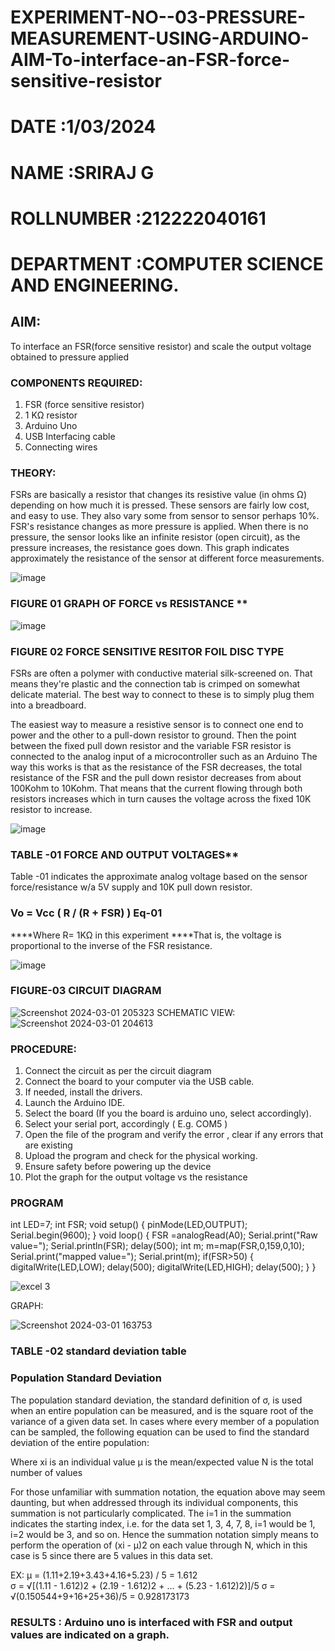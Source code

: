 # EXPERIMENT-NO--03-PRESSURE-MEASUREMENT-USING-ARDUINO-AIM-To-interface-an-FSR-force-sensitive-resistor

# DATE :1/03/2024
# NAME :SRIRAJ G
# ROLLNUMBER :212222040161
# DEPARTMENT :COMPUTER SCIENCE AND ENGINEERING.
## AIM: 
To interface an FSR(force sensitive resistor) and scale the output voltage obtained to pressure applied 
 
### COMPONENTS REQUIRED:
1.	FSR  (force sensitive resistor)
2.	1 KΩ resistor 
3.	Arduino Uno 
4.	USB Interfacing cable 
5.	Connecting wires 


### THEORY: 
FSRs are basically a resistor that changes its resistive value (in ohms Ω) depending on how much it is pressed. These sensors are fairly low cost, and easy to use. They also vary some from sensor to sensor perhaps 10%. FSR's resistance changes as more pressure is applied. When there is no pressure, the sensor looks like an infinite resistor (open circuit), as the pressure increases, the resistance goes down. This graph indicates approximately the resistance of the sensor at different force measurements.
 

![image](https://user-images.githubusercontent.com/36288975/163532939-d6888ae1-4068-4d83-86a7-fc4c32d5179e.png)

### FIGURE 01 GRAPH OF FORCE vs RESISTANCE **




![image](https://user-images.githubusercontent.com/36288975/163532957-82d57567-a1c3-48c5-8a87-7ea66d6fca49.png)




### FIGURE 02 FORCE SENSITIVE RESITOR FOIL DISC TYPE  

FSRs are often a polymer with conductive material silk-screened on. That means they're plastic and the connection tab is crimped on somewhat delicate material. The best way to connect to these is to simply plug them into a breadboard.

The easiest way to measure a resistive sensor is to connect one end to power and the other to a pull-down resistor to ground. Then the point between the fixed pull down resistor and the variable FSR resistor is connected to the analog input of a microcontroller such as an Arduino The way this works is that as the resistance of the FSR decreases, the total resistance of the FSR and the pull down resistor decreases from about 100Kohm to 10Kohm. That means that the current flowing through both resistors increases which in turn causes the voltage across the fixed 10K resistor to increase.

 ![image](https://user-images.githubusercontent.com/36288975/163532972-2b909551-12c9-485d-adb1-d1e988d557bd.png)

### TABLE -01 FORCE AND OUTPUT VOLTAGES**
	
  Table -01 indicates the approximate analog voltage based on the sensor force/resistance w/a 5V supply and 10K pull down resistor.

### Vo = Vcc ( R / (R + FSR) )								Eq-01

****Where R= 1KΩ in this experiment 
****That is, the voltage is proportional to the inverse of the FSR resistance.










![image](https://user-images.githubusercontent.com/36288975/163532979-a2a5cb5c-f495-442c-843e-bebb82737a35.png)



### FIGURE-03 CIRCUIT DIAGRAM
![Screenshot 2024-03-01 205323](https://github.com/SRIRAJGURUNATHAN/EXPERIMENT-NO--04-PRESSURE-MEASUREMENT-USING-ARDUINO-AIM-To-interface-an-FSR-force-sensitive-resist/assets/119476758/8020a427-d930-49c7-ab88-cc5e38652e53)
SCHEMATIC VIEW:
![Screenshot 2024-03-01 204613](https://github.com/SRIRAJGURUNATHAN/EXPERIMENT-NO--04-PRESSURE-MEASUREMENT-USING-ARDUINO-AIM-To-interface-an-FSR-force-sensitive-resist/assets/119476758/415a9bf9-b156-4d85-a673-3878e0e0638c)



### PROCEDURE:
1.	Connect the circuit as per the circuit diagram 
2.	Connect the board to your computer via the USB cable.
3.	If needed, install the drivers.
4.	Launch the Arduino IDE.
5.	Select the board (If you the board is arduino uno, select accordingly).
6.	Select your serial port, accordingly ( E.g. COM5 )
7.	Open the file of the program  and verify the error , clear if any errors that are existing 
8.	Upload the program and check for the physical working. 
9.	Ensure safety before powering up the device 
10.	Plot the graph for the output voltage vs the resistance 


### PROGRAM 
int LED=7;
int FSR;
void setup()
{
  pinMode(LED,OUTPUT);
  Serial.begin(9600);
}
void loop()
{
  FSR =analogRead(A0);
  Serial.print("Raw value=");
  Serial.println(FSR);
  delay(500);
  int m;
  m=map(FSR,0,159,0,10);
  Serial.print("mapped value=");
  Serial.print(m);
  if(FSR>50)
  {
    digitalWrite(LED,LOW);
    delay(500);
    digitalWrite(LED,HIGH);
    delay(500);
  }
}
 
 
 
 
 
 
 
 
 
 
 
 
 
 
 
![excel 3](https://github.com/SRIRAJGURUNATHAN/EXPERIMENT-NO--04-PRESSURE-MEASUREMENT-USING-ARDUINO-AIM-To-interface-an-FSR-force-sensitive-resist/assets/119476758/eae077b9-ab91-4b6a-a04d-c0b23932c176)

GRAPH:

![Screenshot 2024-03-01 163753](https://github.com/SRIRAJGURUNATHAN/EXPERIMENT-NO--04-PRESSURE-MEASUREMENT-USING-ARDUINO-AIM-To-interface-an-FSR-force-sensitive-resist/assets/119476758/cd2d7abe-7f06-4aa9-9184-e1b849cbeb45)



### TABLE -02 standard deviation table 
### Population Standard Deviation
The population standard deviation, the standard definition of σ, is used when an entire population can be measured, and is the square root of the variance of a given data set. In cases where every member of a population can be sampled, the following equation can be used to find the standard deviation of the entire population:



Where
xi is an individual value
μ is the mean/expected value
N is the total number of values

For those unfamiliar with summation notation, the equation above may seem daunting, but when addressed through its individual components, this summation is not particularly complicated. The i=1 in the summation indicates the starting index, i.e. for the data set 1, 3, 4, 7, 8, i=1 would be 1, i=2 would be 3, and so on. Hence the summation notation simply means to perform the operation of (xi - μ)2 on each value through N, which in this case is 5 since there are 5 values in this data set.

EX:           μ = (1.11+2.19+3.43+4.16+5.23) / 5 = 1.612      
σ = √[(1.11 - 1.612)2 + (2.19 - 1.612)2 + ... + (5.23 - 1.612)2)]/5
σ = √(0.150544+9+16+25+36)/5 = 0.928173173















### RESULTS : Arduino uno is interfaced with FSR and output values are indicated on a graph.

